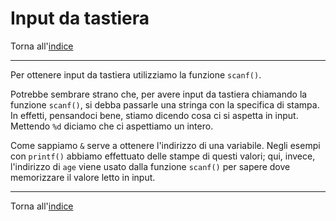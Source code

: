 # Input da tastiera

Torna all'[indice](../toc.md)

---

Per ottenere input da tastiera utilizziamo la funzione `scanf()`.

<script src="https://gist.github.com/FabioZTessitore/8ae25c2eb4af2d3e1a03d2979a4d0b9f.js"></script>

Potrebbe sembrare strano che, per avere input da tastiera chiamando la funzione `scanf()`,
si debba passarle una stringa con la specifica di stampa. In effetti, pensandoci bene,
stiamo dicendo cosa ci si aspetta in input. Mettendo `%d` diciamo che ci aspettiamo un intero.

Come sappiamo `&` serve a ottenere l'indirizzo di una variabile.
Negli esempi con `printf()` abbiamo effettuato delle stampe di questi valori; qui, invece,
l'indirizzo di `age` viene usato dalla funzione `scanf()` per sapere
dove memorizzare il valore letto in input.

---

Torna all'[indice](../toc.md)
